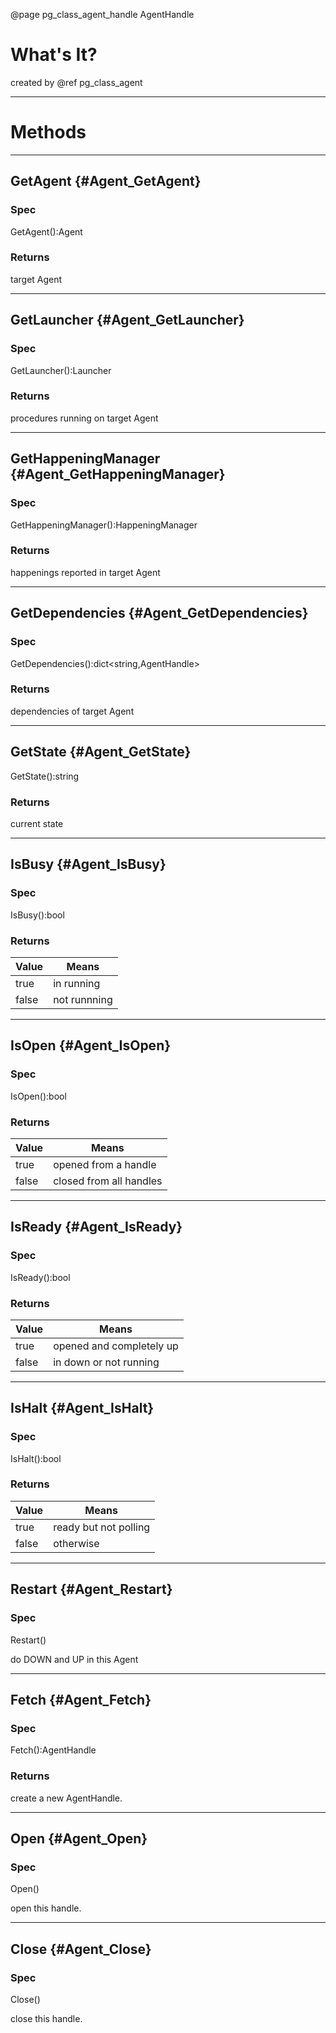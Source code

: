 ﻿@page pg_class_agent_handle AgentHandle

# What's It?

created by @ref pg_class_agent

-----
# Methods

-----
## GetAgent {#Agent_GetAgent}

### Spec

GetAgent():Agent

### Returns

target Agent  

-----
## GetLauncher {#Agent_GetLauncher}

### Spec

GetLauncher():Launcher

### Returns

procedures running on target Agent  

-----
## GetHappeningManager {#Agent_GetHappeningManager}

### Spec

GetHappeningManager():HappeningManager

### Returns

happenings reported in target Agent

-----
## GetDependencies {#Agent_GetDependencies}

### Spec

GetDependencies():dict<string,AgentHandle>

### Returns

dependencies of target Agent

-----
## GetState {#Agent_GetState}

GetState():string

### Returns

current state  

-----
## IsBusy {#Agent_IsBusy}

### Spec

IsBusy():bool

### Returns

| Value | Means |
|-------|-------|
| true | in running |
| false | not runnning |

-----
## IsOpen {#Agent_IsOpen}

### Spec

IsOpen():bool

### Returns

| Value | Means |
|-------|-------|
| true | opened from a handle |
| false | closed from all handles |

-----
## IsReady {#Agent_IsReady}

### Spec

IsReady():bool

### Returns

| Value | Means |
|-------|-------|
| true | opened and completely up |
| false | in down or not running |

-----
## IsHalt {#Agent_IsHalt}

### Spec

IsHalt():bool

### Returns

| Value | Means |
|-------|-------|
| true | ready but not polling |
| false | otherwise |

-----
## Restart {#Agent_Restart}

### Spec

Restart()

do DOWN and UP in this Agent  

-----
## Fetch {#Agent_Fetch}

### Spec

Fetch():AgentHandle

### Returns

create a new AgentHandle.  

-----
## Open {#Agent_Open}

### Spec

Open()

open this handle.  

-----
## Close {#Agent_Close}

### Spec

Close()

close this handle.  
